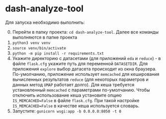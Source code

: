 # dash-analyze-tool

Для запуска необходимо выполнить:

0. Перейти в папку проекта: `cd dash-analyze-tool`. Далее все команды выполняются в папке проекта
1. `python3 venv venv`
2. `source venv/bin/activate`
3. `python -m pip install -r requirements.txt`
4. Укажите директорию с датасетами (для приложений `eda` и `reduce`) - в файле `flask.cfg` укажите путь для переменной `DATASETDIR`.
Для приложения `explore` выбор датасета происходит из окна браузера.
По-умолчанию, приложение использует `memcached` для кеширования вычисленных результатов `reduce` (для некоторых параметров и данных метод `UMAP` работает долго). 
Для кеша требуется установленный `memcached` c параметрами по-умолчанию. Чтобы отключить использование кеша установите опцию `IS_MEMCACHED=False` в файле `flask.cfg`.
При такой настройке `IS_MEMCACHED=False` в качестве кеша используется словарь.
5. Запустите: `gunicorn wsgi:app -b 0.0.0.0:8050 -t 0`